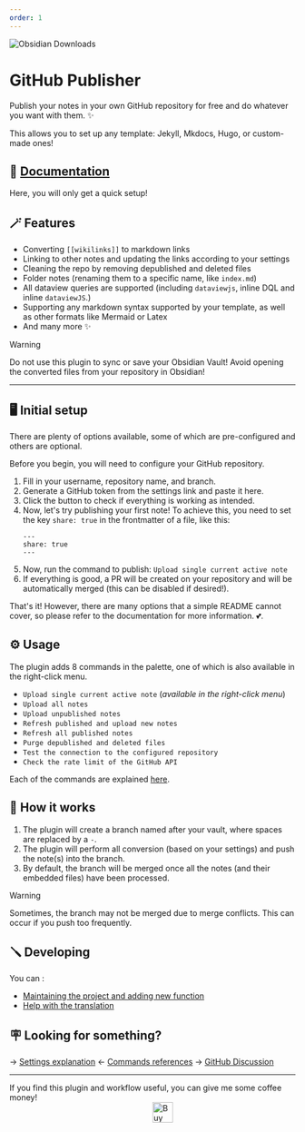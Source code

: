 ```yaml
---
order: 1
---
```


![Obsidian Downloads](https://img.shields.io/badge/dynamic/json?logo=obsidian&color=%23483699&label=downloads&query=%24%5B%22obsidian-mkdocs-publisher%22%5D.downloads&url=https%3A%2F%2Fraw.githubusercontent.com%2Fobsidianmd%2Fobsidian-releases%2Fmaster%2Fcommunity-plugin-stats.json)

# GitHub Publisher

Publish your notes in your own GitHub repository for free and do whatever you want with them. ✨

This allows you to set up any template: Jekyll, Mkdocs, Hugo, or custom-made ones!

## 📑 [Documentation](https://obsidian-publisher.netlify.app/)

Here, you will only get a quick setup!

## 🪄 Features

- Converting `[[wikilinks]]` to markdown links
- Linking to other notes and updating the links according to your settings
- Cleaning the repo by removing depublished and deleted files
- Folder notes (renaming them to a specific name, like `index.md`)
- All dataview queries are supported (including `dataviewjs`, inline DQL and inline `dataviewJS`.)
- Supporting any markdown syntax supported by your template, as well as other formats like Mermaid or Latex
- And many more :sparkles:

> [!WARNING]
> Do not use this plugin to sync or save your Obsidian Vault!
> Avoid opening the converted files from your repository in Obsidian!

---

## 🖥️ Initial setup

There are plenty of options available, some of which are pre-configured and others are optional.

Before you begin, you will need to configure your GitHub repository.

1. Fill in your username, repository name, and branch.
2. Generate a GitHub token from the settings link and paste it here.
3. Click the button to check if everything is working as intended.
4. Now, let's try publishing your first note! To achieve this, you need to set the key `share: true` in the frontmatter of a file, like this:
   ```
   ---
   share: true
   ---
   ```
5. Now, run the command to publish: `Upload single current active note`
6. If everything is good, a PR will be created on your repository and will be automatically merged (this can be disabled if desired!).

That's it! However, there are many options that a simple README cannot cover, so please refer to the documentation for more information. 💕.

## ⚙️ Usage

The plugin adds 8 commands in the palette, one of which is also available in the right-click menu.

- `Upload single current active note` (_available in the right-click menu_)
- `Upload all notes`
- `Upload unpublished notes`
- `Refresh published and upload new notes`
- `Refresh all published notes`
- `Purge depublished and deleted files`
- `Test the connection to the configured repository`
- `Check the rate limit of the GitHub API`

Each of the commands are explained [here](https://obsidian-publisher.netlify.app/Commands).

## 🤖 How it works

1. The plugin will create a branch named after your vault, where spaces are replaced by a `-`.
2. The plugin will perform all conversion (based on your settings) and push the note(s) into the branch.
3. By default, the branch will be merged once all the notes (and their embedded files) have been processed.

> [!WARNING]
> Sometimes, the branch may not be merged due to merge conflicts. This can occur if you push too frequently.

## 🪛 Developing

You can :

- [Maintaining the project and adding new function](https://obsidian-publisher.netlify.app/developping/#general)
- [Help with the translation](https://obsidian-publisher.netlify.app/developping/#translation)

## 🪧 Looking for something?

→ [Settings explanation](https://obsidian-publisher.netlify.app/Plugin/Settings/)
← [Commands references](https://obsidian-publisher.netlify.app/Commands)
→ [GitHub Discussion](https://github.com/ObsidianPublisher/obsidian-github-publisher/discussions)

---

If you find this plugin and workflow useful, you can give me some coffee money!<br>
<a href='https://ko-fi.com/X8X54ZYAV' target='_blank'><img height='36' style='border:0px;height:36px;display:block;margin-left:50%;' src='https://cdn.ko-fi.com/cdn/kofi1.png?v=3' border='0' alt='Buy Me a Coffee at ko-fi.com' /></a>
